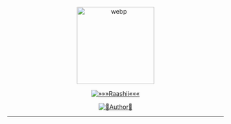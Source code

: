 
<div align="center">
  <p align="center">
<img src="https://i.ibb.co/zRQvzPc/IMG-20210730-104656-524.webp" alt="webp" width="180" height="180"/>
</p>
 <p align="center">
<a href="#"><img title="»»»Raashii«««" src="https://img.shields.io/badge/Raashii-white?colorA=%23ff0000&colorB=%23017e40&style=for-the-badge"></a>
</p>
  <p align="center">
<a href="https://github.com/Raashii/Zara"><img title="👾Author👾" src="https://img.shields.io/badge/Author-Raashii/Zara?color=black&style=for-the-badge&logo=github"></a>

</p>

---
